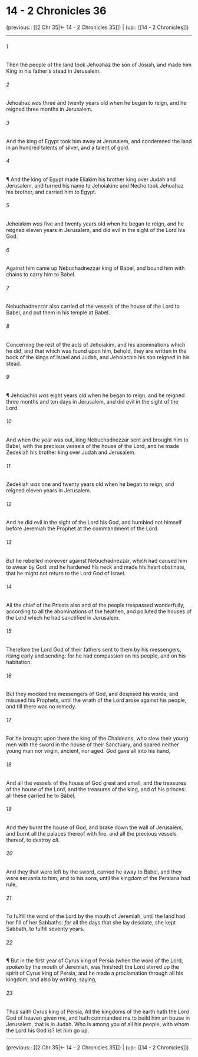 # 14 - 2 Chronicles 36

(previous:: [[2 Chr 35|← 14 - 2 Chronicles 35]]) | (up:: [[14 - 2 Chronicles]])

***


###### 1 
Then the people of the land took Jehoahaz the son of Josiah, and made him King in his father's stead in Jerusalem. 

###### 2 
Jehoahaz _was_ three and twenty years old when he began to reign, and he reigned three months in Jerusalem. 

###### 3 
And the king of Egypt took him away at Jerusalem, and condemned the land in an hundred talents of silver, and a talent of gold. 

###### 4 
¶ And the king of Egypt made Eliakim his brother king over Judah and Jerusalem, and turned his name to Jehoiakim: and Necho took Jehoahaz his brother, and carried him to Egypt. 

###### 5 
Jehoiakim _was_ five and twenty years old when he began to reign, and he reigned eleven years in Jerusalem, and did evil in the sight of the Lord his God. 

###### 6 
Against him came up Nebuchadnezzar king of Babel, and bound him with chains to carry him to Babel. 

###### 7 
Nebuchadnezzar also carried of the vessels of the house of the Lord to Babel, and put them in his temple at Babel. 

###### 8 
Concerning the rest of the acts of Jehoiakim, and his abominations which he did, and that which was found upon him, behold, they are written in the book of the kings of Israel and Judah, and Jehoiachin his son reigned in his stead. 

###### 9 
¶ Jehoiachin _was_ eight years old when he began to reign, and he reigned three months and ten days in Jerusalem, and did evil in the sight of the Lord. 

###### 10 
And when the year was out, king Nebuchadnezzar sent and brought him to Babel, with the precious vessels of the house of the Lord, and he made Zedekiah his brother king over Judah and Jerusalem. 

###### 11 
Zedekiah _was_ one and twenty years old when he began to reign, and reigned eleven years in Jerusalem. 

###### 12 
And he did evil in the sight of the Lord his God, and humbled not himself before Jeremiah the Prophet at the commandment of the Lord. 

###### 13 
But he rebelled moreover against Nebuchadnezzar, which had caused him to swear by God: and he hardened his neck and made his heart obstinate, that he might not return to the Lord God of Israel. 

###### 14 
All the chief of the Priests also and of the people trespassed wonderfully, according to all the abominations of the heathen, and polluted the houses of the Lord which he had sanctified in Jerusalem. 

###### 15 
Therefore the Lord God of their fathers sent to them by his messengers, rising early and sending: for he had compassion on his people, and on his habitation. 

###### 16 
But they mocked the messengers of God, and despised his words, and misused his Prophets, until the wrath of the Lord arose against his people, and till there was no remedy. 

###### 17 
For he brought upon them the king of the Chaldeans, who slew their young men with the sword in the house of their Sanctuary, and spared neither young man nor virgin, ancient, nor aged. _God_ gave all into his hand, 

###### 18 
And all the vessels of the house of God great and small, and the treasures of the house of the Lord, and the treasures of the king, and of his princes: all these carried he to Babel. 

###### 19 
And they burnt the house of God, and brake down the wall of Jerusalem, and burnt all the palaces thereof with fire, and all the precious vessels thereof, to destroy _all_. 

###### 20 
And they that were left by the sword, carried he away to Babel, and they were servants to him, and to his sons, until the kingdom of the Persians had rule, 

###### 21 
To fulfill the word of the Lord by the mouth of Jeremiah, until the land had her fill of her Sabbaths: _for_ all the days that she lay desolate, she kept Sabbath, to fulfill seventy years. 

###### 22 
¶ But in the first year of Cyrus king of Persia (when the word of the Lord, _spoken_ by the mouth of Jeremiah, was finished) the Lord stirred up the spirit of Cyrus king of Persia, and he made a proclamation through all his kingdom, and also by writing, saying, 

###### 23 
Thus saith Cyrus king of Persia, All the kingdoms of the earth hath the Lord God of heaven given me, and hath commanded me to build him an house in Jerusalem, that is in Judah. Who is among you of all his people, with whom the Lord his God _is_? let him go up.

***

(previous:: [[2 Chr 35|← 14 - 2 Chronicles 35]]) | (up:: [[14 - 2 Chronicles]])
